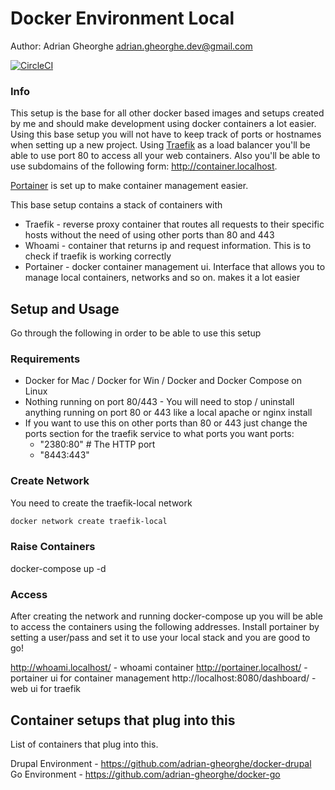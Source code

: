 # Docker Environment Local

Author: Adrian Gheorghe <adrian.gheorghe.dev@gmail.com>

[![CircleCI](https://circleci.com/gh/adrian-gheorghe/docker-setup.svg?style=svg)](https://circleci.com/gh/adrian-gheorghe/docker-setup)

### Info
This setup is the base for all other docker based images and setups created by me and should make development using docker containers a lot easier. Using this base setup you will not have to keep track of ports or hostnames when setting up a new project. Using [Traefik](https://traefik.io/ "Traefik") as a load balancer you'll be able to use port 80 to access all your web containers. Also you'll be able to use subdomains of the following form: http://container.localhost.

[Portainer](https://www.portainer.io/) is set up to make container management easier.

This base setup contains a stack of containers with
- Traefik - reverse proxy container that routes all requests to their specific hosts without the need of using other ports than 80 and 443
- Whoami - container that returns ip and request information. This is to check if traefik is working correctly
- Portainer - docker container management ui. Interface that allows you to manage local containers, networks and so on. makes it a lot easier


## Setup and Usage
Go through the following in order to be able to use this setup

### Requirements
- Docker for Mac / Docker for Win / Docker and Docker Compose on Linux
- Nothing running on port 80/443 - You will need to stop / uninstall anything running on port 80 or 443 like a local apache or nginx install
- If you want to use this on other ports than 80 or 443 just change the ports section for the traefik service to what ports you want
ports:
  - "2380:80"      # The HTTP port
  - "8443:443"

### Create Network
You need to create the traefik-local network

```bash
docker network create traefik-local
```

### Raise Containers
docker-compose up -d


### Access
After creating the network and running docker-compose up you will be able to access the containers using the following addresses. Install portainer by setting a user/pass and set it to use your local stack and you are good to go!

http://whoami.localhost/ - whoami container
http://portainer.localhost/ - portainer ui for container management
http://localhost:8080/dashboard/ - web ui for traefik

## Container setups that plug into this

List of containers that plug into this.

Drupal Environment - https://github.com/adrian-gheorghe/docker-drupal
Go Environment - https://github.com/adrian-gheorghe/docker-go

